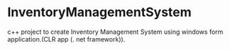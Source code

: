 # InventoryManagementSystem
c++ project to create Inventory Management System using windows form application.(CLR app (. net framework)).
